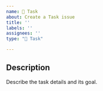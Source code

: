 ```yaml
---
name: 🤖 Task
about: Create a Task issue
title: ''
labels: ''
assignees: ''
type: "🤖 Task"

---
```


## Description

Describe the task details and its goal.